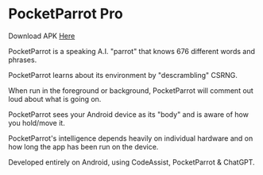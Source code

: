 # PocketParrot Pro

Download APK [Here](https://github.com/cwncdnc/PocketParrotPro/raw/main/PocketParrotPro2.apk)

PocketParrot is a speaking A.I. "parrot" that knows 676 different words and phrases. 

PocketParrot learns about its environment by "descrambling" CSRNG.

When run in the foreground or background, PocketParrot will comment out loud about what is going on. 

PocketParrot sees your Android device as its "body" and is aware of how you hold/move it.

PocketParrot's intelligence depends heavily on individual hardware and on how long the app has been run on the device.

Developed entirely on Android, using CodeAssist, PocketParrot & ChatGPT.
